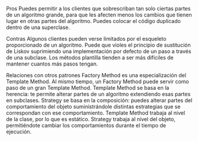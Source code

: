 Pros
Puedes permitir a los clientes que sobrescriban tan solo ciertas partes de un algoritmo grande, para que les afecten menos los cambios que tienen lugar en otras partes del algoritmo.
Puedes colocar el código duplicado dentro de una superclase.


Contras
Algunos clientes pueden verse limitados por el esqueleto proporcionado de un algoritmo.
Puede que violes el principio de sustitución de Liskov suprimiendo una implementación por defecto de un paso a través de una subclase.
Los métodos plantilla tienden a ser más difíciles de mantener cuantos más pasos tengan.


Relaciones con otros patrones
Factory Method es una especialización del Template Method. Al mismo tiempo, un Factory Method puede servir como paso de un gran Template Method.
Template Method se basa en la herencia: te permite alterar partes de un algoritmo extendiendo esas partes en subclases. Strategy se basa en la composición: puedes alterar partes del comportamiento del objeto suministrándole distintas estrategias que se correspondan con ese comportamiento. Template Method trabaja al nivel de la clase, por lo que es estático. Strategy trabaja al nivel del objeto, permitiéndote cambiar los comportamientos durante el tiempo de ejecución.